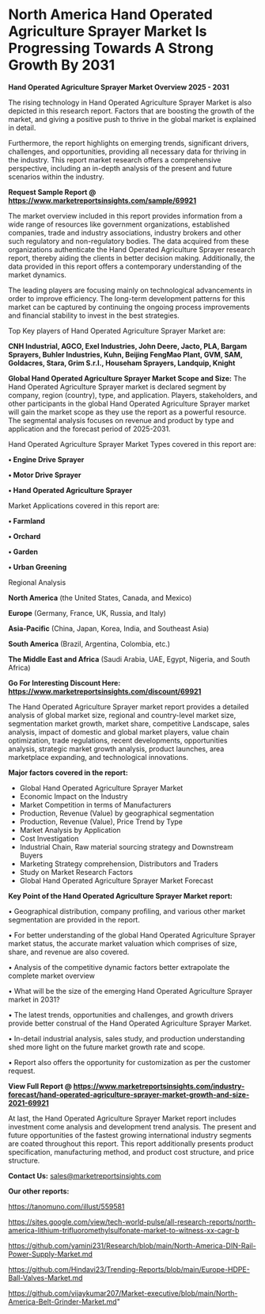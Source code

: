 # North America Hand Operated Agriculture Sprayer Market Is Progressing Towards A Strong Growth By 2031

<Strong> Hand Operated Agriculture Sprayer Market Overview 2025 - 2031</strong>

The rising technology in Hand Operated Agriculture Sprayer Market is also depicted in this research report. Factors that are boosting the growth of the market, and giving a positive push to thrive in the global market is explained in detail.

Furthermore, the report highlights on emerging trends, significant drivers, challenges, and opportunities, providing all necessary data for thriving in the industry. This report market research offers a comprehensive perspective, including an in-depth analysis of the present and future scenarios within the industry.

<strong>Request Sample Report @ <a href=https://www.marketreportsinsights.com/sample/69921>https://www.marketreportsinsights.com/sample/69921</a></strong>

The market overview included in this report provides information from a wide range of resources like government organizations, established companies, trade and industry associations, industry brokers and other such regulatory and non-regulatory bodies. The data acquired from these organizations authenticate the Hand Operated Agriculture Sprayer research report, thereby aiding the clients in better decision making. Additionally, the data provided in this report offers a contemporary understanding of the market dynamics.

The leading players are focusing mainly on technological advancements in order to improve efficiency. The long-term development patterns for this market can be captured by continuing the ongoing process improvements and financial stability to invest in the best strategies.

Top Key players of Hand Operated Agriculture Sprayer Market are:

<strong>CNH Industrial, AGCO, Exel Industries, John Deere, Jacto, PLA, Bargam Sprayers, Buhler Industries, Kuhn, Beijing FengMao Plant, GVM, SAM, Goldacres, Stara, Grim S.r.l., Househam Sprayers, Landquip, Knight</strong>

<strong><b>Global Hand Operated Agriculture Sprayer Market Scope and Size:</b></strong>
The Hand Operated Agriculture Sprayer market is declared segment by company, region (country), type, and application. Players, stakeholders, and other participants in the global Hand Operated Agriculture Sprayer market will gain the market scope as they use the report as a powerful resource. The segmental analysis focuses on revenue and product by type and application and the forecast period of 2025-2031.

Hand Operated Agriculture Sprayer Market Types covered in this report are:

<strong>• Engine Drive Sprayer

• Motor Drive Sprayer

• Hand Operated Agriculture Sprayer</strong>

Market Applications covered in this report are:

<strong>• Farmland

• Orchard

• Garden

• Urban Greening</strong> 

Regional Analysis

<strong>North America</strong> (the United States, Canada, and Mexico)

<strong>Europe</strong> (Germany, France, UK, Russia, and Italy)

<strong>Asia-Pacific</strong> (China, Japan, Korea, India, and Southeast Asia)

<strong>South America</strong> (Brazil, Argentina, Colombia, etc.)

<strong>The Middle East and Africa</strong> (Saudi Arabia, UAE, Egypt, Nigeria, and South Africa)

<strong>Go For Interesting Discount Here: <a href=https://www.marketreportsinsights.com/discount/69921>https://www.marketreportsinsights.com/discount/69921</a></strong>

The Hand Operated Agriculture Sprayer market report provides a detailed analysis of global market size, regional and country-level market size, segmentation market growth, market share, competitive Landscape, sales analysis, impact of domestic and global market players, value chain optimization, trade regulations, recent developments, opportunities analysis, strategic market growth analysis, product launches, area marketplace expanding, and technological innovations.

<strong><b>Major factors covered in the report:</b></strong>
<ul>
  <li>Global Hand Operated Agriculture Sprayer Market </li>
  <li>Economic Impact on the Industry</li>
  <li>Market Competition in terms of Manufacturers</li>
  <li>Production, Revenue (Value) by geographical segmentation</li>
  <li>Production, Revenue (Value), Price Trend by Type</li>
  <li>Market Analysis by Application</li>
  <li>Cost Investigation</li>
  <li>Industrial Chain, Raw material sourcing strategy and Downstream Buyers</li>
  <li>Marketing Strategy comprehension, Distributors and Traders</li>
  <li>Study on Market Research Factors</li>
  <li>Global Hand Operated Agriculture Sprayer Market Forecast</li>
</ul>

<strong><b>Key Point of the Hand Operated Agriculture Sprayer Market report:</b></strong>

• Geographical distribution, company profiling, and various other market segmentation are provided in the report.

• For better understanding of the global Hand Operated Agriculture Sprayer market status, the accurate market valuation which comprises of size, share, and revenue are also covered.

• Analysis of the competitive dynamic factors better extrapolate the complete market overview

• What will be the size of the emerging Hand Operated Agriculture Sprayer market in 2031?

• The latest trends, opportunities and challenges, and growth drivers provide better construal of the Hand Operated Agriculture Sprayer Market.

• In-detail industrial analysis, sales study, and production understanding shed more light on the future market growth rate and scope.

• Report also offers the opportunity for customization as per the customer request.

<strong><b>View Full Report @ <a href=https://www.marketreportsinsights.com/industry-forecast/hand-operated-agriculture-sprayer-market-growth-and-size-2021-69921>https://www.marketreportsinsights.com/industry-forecast/hand-operated-agriculture-sprayer-market-growth-and-size-2021-69921</a></b></strong>


At last, the Hand Operated Agriculture Sprayer Market report includes investment come analysis and development trend analysis. The present and future opportunities of the fastest growing international industry segments are coated throughout this report. This report additionally presents product specification, manufacturing method, and product cost structure, and price structure.

<strong>Contact Us:</strong>
sales@marketreportsinsights.com

<strong>Our other reports:</strong>

<a href=https://tanomuno.com/illust/559581>https://tanomuno.com/illust/559581</a>

<a href=https://sites.google.com/view/tech-world-pulse/all-research-reports/north-america-lithium-trifluoromethylsulfonate-market-to-witness-xx-cagr-b>https://sites.google.com/view/tech-world-pulse/all-research-reports/north-america-lithium-trifluoromethylsulfonate-market-to-witness-xx-cagr-b</a>

<a href=https://github.com/yamini231/Research/blob/main/North-America-DIN-Rail-Power-Supply-Market.md>https://github.com/yamini231/Research/blob/main/North-America-DIN-Rail-Power-Supply-Market.md</a>

<a href=https://github.com/Hindavi23/Trending-Reports/blob/main/Europe-HDPE-Ball-Valves-Market.md>https://github.com/Hindavi23/Trending-Reports/blob/main/Europe-HDPE-Ball-Valves-Market.md</a>

<a href=https://github.com/vijaykumar207/Market-executive/blob/main/North-America-Belt-Grinder-Market.md>https://github.com/vijaykumar207/Market-executive/blob/main/North-America-Belt-Grinder-Market.md</a>"
